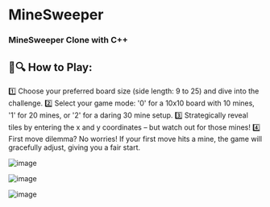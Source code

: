 # MineSweeper
### MineSweeper Clone with C++

## 🧐🔍 How to Play:

1️⃣ Choose your preferred board size (side length: 9 to 25) and dive into the challenge.
2️⃣ Select your game mode: '0' for a 10x10 board with 10 mines, '1' for 20 mines, or '2' for a daring 30 mine setup.
3️⃣ Strategically reveal tiles by entering the x and y coordinates – but watch out for those mines!
4️⃣ First move dilemma? No worries! If your first move hits a mine, the game will gracefully adjust, giving you a fair start.


![image](https://github.com/pranay7293/MineSweeper/assets/119421688/679db892-f339-470d-9dfc-37e64c10926b)

![image](https://github.com/pranay7293/MineSweeper/assets/119421688/571b2c5c-aba9-41c1-b22e-e2699a8b29bd)

![image](https://github.com/pranay7293/MineSweeper/assets/119421688/da6c6950-9a4e-4efe-82ad-3fdbac0c23d0)

